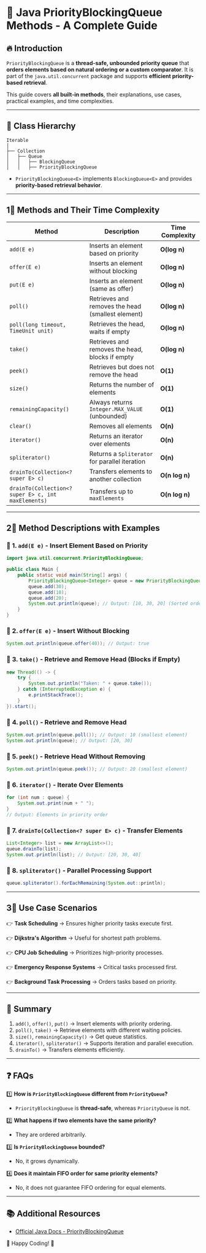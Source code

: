 # 📌 Java PriorityBlockingQueue Methods - A Complete Guide

## 🔥 Introduction

`PriorityBlockingQueue` is a **thread-safe, unbounded priority queue** that **orders elements based on natural ordering or a custom comparator**. It is part of the `java.util.concurrent` package and supports **efficient priority-based retrieval**.

This guide covers **all built-in methods**, their explanations, use cases, practical examples, and time complexities.

---

## 🏢 Class Hierarchy

```plaintext
Iterable
│
├── Collection
│   ├── Queue
│   │   ├── BlockingQueue
│   │   ├── PriorityBlockingQueue
```

- `PriorityBlockingQueue<E>` implements `BlockingQueue<E>` and provides **priority-based retrieval behavior**.

---

## **1⃣ Methods and Their Time Complexity**

| Method | Description | Time Complexity |
|--------|------------|----------------|
| `add(E e)` | Inserts an element based on priority | **O(log n)** |
| `offer(E e)` | Inserts an element without blocking | **O(log n)** |
| `put(E e)` | Inserts an element (same as offer) | **O(log n)** |
| `poll()` | Retrieves and removes the head (smallest element) | **O(log n)** |
| `poll(long timeout, TimeUnit unit)` | Retrieves the head, waits if empty | **O(log n)** |
| `take()` | Retrieves and removes the head, blocks if empty | **O(log n)** |
| `peek()` | Retrieves but does not remove the head | **O(1)** |
| `size()` | Returns the number of elements | **O(1)** |
| `remainingCapacity()` | Always returns `Integer.MAX_VALUE` (unbounded) | **O(1)** |
| `clear()` | Removes all elements | **O(n)** |
| `iterator()` | Returns an iterator over elements | **O(n)** |
| `spliterator()` | Returns a `Spliterator` for parallel iteration | **O(n)** |
| `drainTo(Collection<? super E> c)` | Transfers elements to another collection | **O(n log n)** |
| `drainTo(Collection<? super E> c, int maxElements)` | Transfers up to `maxElements` | **O(n log n)** |

---

## **2⃣ Method Descriptions with Examples**

### 📝 **1. `add(E e)` - Insert Element Based on Priority**

```java
import java.util.concurrent.PriorityBlockingQueue;

public class Main {
    public static void main(String[] args) {
        PriorityBlockingQueue<Integer> queue = new PriorityBlockingQueue<>();
        queue.add(30);
        queue.add(10);
        queue.add(20);
        System.out.println(queue); // Output: [10, 30, 20] (Sorted order)
    }
}
```

### 📝 **2. `offer(E e)` - Insert Without Blocking**

```java
System.out.println(queue.offer(40)); // Output: true
```

### 📝 **3. `take()` - Retrieve and Remove Head (Blocks if Empty)**

```java
new Thread(() -> {
    try {
        System.out.println("Taken: " + queue.take());
    } catch (InterruptedException e) {
        e.printStackTrace();
    }
}).start();
```

### 📝 **4. `poll()` - Retrieve and Remove Head**

```java
System.out.println(queue.poll()); // Output: 10 (smallest element)
System.out.println(queue); // Output: [20, 30]
```

### 📝 **5. `peek()` - Retrieve Head Without Removing**

```java
System.out.println(queue.peek()); // Output: 20 (smallest element)
```

### 📝 **6. `iterator()` - Iterate Over Elements**

```java
for (int num : queue) {
    System.out.print(num + " ");
}
// Output: Elements in priority order
```

### 📝 **7. `drainTo(Collection<? super E> c)` - Transfer Elements**

```java
List<Integer> list = new ArrayList<>();
queue.drainTo(list);
System.out.println(list); // Output: [20, 30, 40]
```

### 📝 **8. `spliterator()` - Parallel Processing Support**

```java
queue.spliterator().forEachRemaining(System.out::println);
```

---

## **3⃣ Use Case Scenarios**

👉 **Task Scheduling** → Ensures higher priority tasks execute first.

👉 **Dijkstra's Algorithm** → Useful for shortest path problems.

👉 **CPU Job Scheduling** → Prioritizes high-priority processes.

👉 **Emergency Response Systems** → Critical tasks processed first.

👉 **Background Task Processing** → Orders tasks based on priority.

---

## **💚 Summary**

1. `add()`, `offer()`, `put()` → Insert elements with priority ordering.
2. `poll()`, `take()` → Retrieve elements with different waiting policies.
3. `size()`, `remainingCapacity()` → Get queue statistics.
4. `iterator()`, `spliterator()` → Supports iteration and parallel execution.
5. `drainTo()` → Transfers elements efficiently.

---

## **❓ FAQs**

1️⃣ **How is `PriorityBlockingQueue` different from `PriorityQueue`?**
   - `PriorityBlockingQueue` is **thread-safe**, whereas `PriorityQueue` is not.

2️⃣ **What happens if two elements have the same priority?**
   - They are ordered arbitrarily.

3️⃣ **Is `PriorityBlockingQueue` bounded?**
   - No, it grows dynamically.

4️⃣ **Does it maintain FIFO order for same priority elements?**
   - No, it does not guarantee FIFO ordering for equal elements.

---

## 📚 Additional Resources
- [Official Java Docs - PriorityBlockingQueue](https://docs.oracle.com/en/java/javase/8/docs/api/java/util/concurrent/PriorityBlockingQueue.html)

🚀 Happy Coding! 🎯

